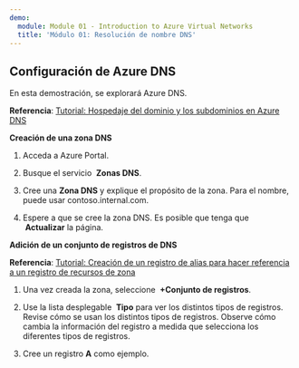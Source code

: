 ```yaml
---
demo:
  module: Module 01 - Introduction to Azure Virtual Networks
  title: 'Módulo 01: Resolución de nombre DNS'
---
```

## Configuración de Azure DNS

En esta demostración, se explorará Azure DNS.

**Referencia**: [Tutorial: Hospedaje del dominio y los subdominios en Azure DNS](https://docs.microsoft.com/azure/dns/dns-delegate-domain-azure-dns)


**Creación de una zona DNS**

1. Acceda a Azure Portal.

1. Busque el servicio  **Zonas DNS**.

1. Cree una **Zona DNS** y explique el propósito de la zona. Para el nombre, puede usar contoso.internal.com.

1.  Espere a que se cree la zona DNS. Es posible que tenga que  **Actualizar** la página.

**Adición de un conjunto de registros de DNS**

**Referencia**: [Tutorial: Creación de un registro de alias para hacer referencia a un registro de recursos de zona](https://learn.microsoft.com/azure/dns/tutorial-alias-rr)

1. Una vez creada la zona, seleccione  **+Conjunto de registros**.

1. Use la lista desplegable  **Tipo** para ver los distintos tipos de registros. Revise cómo se usan los distintos tipos de registros. Observe cómo cambia la información del registro a medida que selecciona los diferentes tipos de registros.

1. Cree un registro **A** como ejemplo. 


